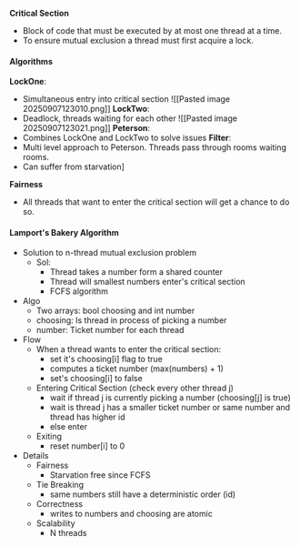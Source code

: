 **Critical Section**
- Block of code that must be executed by at most one thread at a time.
- To ensure mutual exclusion a thread must first acquire a lock.

#### **Algorithms**
**LockOne**: 
- Simultaneous entry into critical section
![[Pasted image 20250907123010.png]]
**LockTwo**: 
- Deadlock, threads waiting for each other
![[Pasted image 20250907123021.png]]
**Peterson**: 
- Combines LockOne and LockTwo to solve issues
**Filter**: 
- Multi level approach to Peterson. Threads pass through rooms waiting rooms. 
- Can suffer from starvation]

**Fairness**
- All threads that want to enter the critical section will get a chance to do so.

#### Lamport's Bakery Algorithm
- Solution to n-thread mutual exclusion problem
	- Sol:
		- Thread takes a number form a shared counter
		- Thread will smallest numbers enter's critical section
		- FCFS algorithm 
- Algo
	- Two arrays: bool choosing and int number
	- choosing: Is thread in process of picking a number 
	- number: Ticket number for each thread
- Flow
	- When a thread wants to enter the critical section:
		- set it's choosing[i] flag to true
		- computes a ticket number (max(numbers) + 1)
		- set's choosing[i] to false
	- Entering Critical Section (check every other thread j)
		- wait if thread j is currently picking a number (choosing[j]  is true)
		- wait is thread j has a smaller ticket number or same number and thread has higher id
		- else enter
	- Exiting
		- reset number[i] to 0
- Details
	- Fairness
		- Starvation free since FCFS
	- Tie Breaking
		- same numbers still have a deterministic order (id)
	- Correctness
		- writes to numbers and choosing are atomic
	- Scalability
		- N threads

